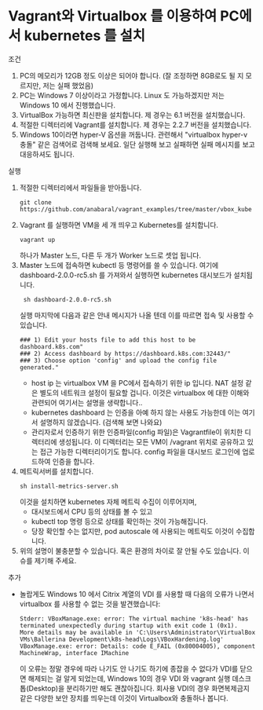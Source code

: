 # Vagrant와 Virtualbox 를 이용하여 PC에서 kubernetes 를 설치

조건
1) PC의 메모리가 12GB 정도 이상은 되어야 합니다. (잘 조정하면 8GB로도 될 지 모르지만, 저는 실패 했었음)
2) PC는 Windows 7 이상이라고 가정합니다. Linux 도 가능하겠지만 저는 Windows 10 에서 진행했습니다.
3) VirtualBox 가능하면 최신판을 설치합니다. 제 경우는 6.1 버전을 설치했습니다.
4) 적절한 디렉터리에 Vagrant를 설치합니다. 제 경우는 2.2.7 버전을 설치했습니다.
5) Windows 10이라면 hyper-V 옵션을 꺼둡니다. 관련해서 "virtualbox hyper-v 충돌" 같은 검색어로 검색해 보세요.
   일단 실행해 보고 실패하면 실패 메시지를 보고 대응하셔도 됩니다.

실행
1) 적절한 디렉터리에서 파일들을 받아둡니다.
   <pre><code>git clone https://github.com/anabaral/vagrant_examples/tree/master/vbox_kube
   </code></pre>
2) Vagrant 를 실행하면 VM을 세 개 띄우고 Kubernetes를 설치합니다. 
   <pre><code>vagrant up 
   </code></pre>
   하나가 Master 노드, 다른 두 개가 Worker 노드로 셋업 됩니다.
3) Master 노드에 접속하면 kubectl 등 명령어를 쓸 수 있습니다.
   여기에 dashboard-2.0.0-rc5.sh 를 가져와서 실행하면 kubernetes 대시보드가 설치됩니다.
   <pre><code> sh dashboard-2.0.0-rc5.sh </code></pre>
   실행 마지막에 다음과 같은 안내 메시지가 나올 텐데 이를 따르면 접속 및 사용할 수 있습니다.
   <pre><code>### 1) Edit your hosts file to add this host to be dashboard.k8s.com"
   ### 2) Access dashboard by https://dashboard.k8s.com:32443/"
   ### 3) Choose option 'config' and upload the config file generated."
   </code></pre>
   - host ip 는 virtualbox VM 을 PC에서 접속하기 위한 ip 입니다. 
     NAT 설정 같은 별도의 네트워크 설정이 필요할 겁니다. 이것은 virtualbox 에 대한 이해와 관련되어 여기서는 설명을 생략합니다..
   - kubernetes dashboard 는 인증을 아예 하지 않는 사용도 가능한데 이는 여기서 설명하지 않겠습니다. (검색해 보면 나와요)
   - 관리자로서 인증하기 위한 인증파일(config 파일)은 Vagrantfile이 위치한 디렉터리에 생성됩니다.
     이 디렉터리는 모든 VM이 /vagrant 위치로 공유하고 있는 접근 가능한 디렉터리이기도 합니다.
     config 파일을 대시보드 로그인에 업로드하여 인증을 합니다.
4) 메트릭서버를 설치합니다.
   <pre><code>sh install-metrics-server.sh </code></pre>
   이것을 설치하면 kubernetes 자체 메트릭 수집이 이루어지며,
   - 대시보드에서 CPU 등의 상태를 볼 수 있고
   - kubectl top 명령 등으로 상태를 확인하는 것이 가능해집니다.
   - 당장 확인할 수는 없지만, pod autoscale 에 사용되는 메트릭도 이것이 수집합니다.
5) 위의 설명이 불충분할 수 있습니다. 
   혹은 환경의 차이로 잘 안될 수도 있습니다.
   이슈를 제기해 주세요.

추가
- 놀랍게도 Windows 10 에서 Citrix 계열의 VDI 를 사용할 때 다음의 오류가 나면서 virtualbox 를 사용할 수 없는 것을 발견했습니다:
  <pre><code>Stderr: VBoxManage.exe: error: The virtual machine 'k8s-head' has terminated unexpectedly during startup with exit code 1 (0x1).  More details may be available in 'C:\Users\Administrator\VirtualBox VMs\Ballerina Development\k8s-head\Logs\VBoxHardening.log'
  VBoxManage.exe: error: Details: code E_FAIL (0x80004005), component MachineWrap, interface IMachine</code></pre>
  이 오류는 정말 경우에 따라 나기도 안 나기도 하기에 종잡을 수 없다가 VDI를 닫으면 해제되는 걸 알게 되었는데,
  Windows 10의 경우 VDI 와 vagrant 실행 데스크톱(Desktop)을 분리하기만 해도 괜찮아집니다.
  회사용 VDI의 경우 화면복제금지 같은 다양한 보안 장치를 띄우는데 이것이 Virtualbox와 충돌하나 봅니다. 
